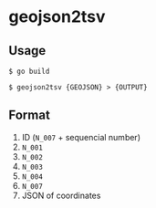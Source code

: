 # geojson2tsv


## Usage

```
$ go build

$ geojson2tsv {GEOJSON} > {OUTPUT}
```

## Format

1.  ID (`N_007` + sequencial number)
2.  `N_001`
3.  `N_002`
4.  `N_003`
5.  `N_004`
6.  `N_007`
7.  JSON of coordinates
